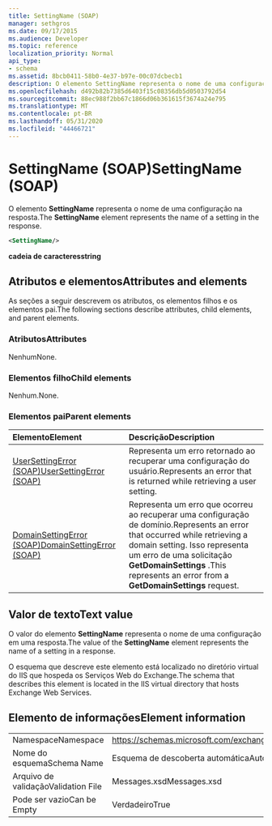 ```yaml
---
title: SettingName (SOAP)
manager: sethgros
ms.date: 09/17/2015
ms.audience: Developer
ms.topic: reference
localization_priority: Normal
api_type:
- schema
ms.assetid: 8bcb0411-58b0-4e37-b97e-00c07dcbecb1
description: O elemento SettingName representa o nome de uma configuração na resposta.
ms.openlocfilehash: d492b82b7385d6403f15c08356db5d0503792d54
ms.sourcegitcommit: 88ec988f2bb67c1866d06b361615f3674a24e795
ms.translationtype: MT
ms.contentlocale: pt-BR
ms.lasthandoff: 05/31/2020
ms.locfileid: "44466721"
---
```

# <a name="settingname-soap"></a><span data-ttu-id="c89ec-103">SettingName (SOAP)</span><span class="sxs-lookup"><span data-stu-id="c89ec-103">SettingName (SOAP)</span></span>

<span data-ttu-id="c89ec-104">O elemento **SettingName** representa o nome de uma configuração na resposta.</span><span class="sxs-lookup"><span data-stu-id="c89ec-104">The **SettingName** element represents the name of a setting in the response.</span></span> 
  
```XML
<SettingName/>
```

 <span data-ttu-id="c89ec-105">**cadeia de caracteres**</span><span class="sxs-lookup"><span data-stu-id="c89ec-105">**string**</span></span>
## <a name="attributes-and-elements"></a><span data-ttu-id="c89ec-106">Atributos e elementos</span><span class="sxs-lookup"><span data-stu-id="c89ec-106">Attributes and elements</span></span>

<span data-ttu-id="c89ec-107">As seções a seguir descrevem os atributos, os elementos filhos e os elementos pai.</span><span class="sxs-lookup"><span data-stu-id="c89ec-107">The following sections describe attributes, child elements, and parent elements.</span></span>
  
### <a name="attributes"></a><span data-ttu-id="c89ec-108">Atributos</span><span class="sxs-lookup"><span data-stu-id="c89ec-108">Attributes</span></span>

<span data-ttu-id="c89ec-109">Nenhum</span><span class="sxs-lookup"><span data-stu-id="c89ec-109">None.</span></span>
  
### <a name="child-elements"></a><span data-ttu-id="c89ec-110">Elementos filho</span><span class="sxs-lookup"><span data-stu-id="c89ec-110">Child elements</span></span>

<span data-ttu-id="c89ec-111">Nenhum.</span><span class="sxs-lookup"><span data-stu-id="c89ec-111">None.</span></span>
  
### <a name="parent-elements"></a><span data-ttu-id="c89ec-112">Elementos pai</span><span class="sxs-lookup"><span data-stu-id="c89ec-112">Parent elements</span></span>

|<span data-ttu-id="c89ec-113">**Elemento**</span><span class="sxs-lookup"><span data-stu-id="c89ec-113">**Element**</span></span>|<span data-ttu-id="c89ec-114">**Descrição**</span><span class="sxs-lookup"><span data-stu-id="c89ec-114">**Description**</span></span>|
|:-----|:-----|
|[<span data-ttu-id="c89ec-115">UserSettingError (SOAP)</span><span class="sxs-lookup"><span data-stu-id="c89ec-115">UserSettingError (SOAP)</span></span>](usersettingerror-soap.md) <br/> |<span data-ttu-id="c89ec-116">Representa um erro retornado ao recuperar uma configuração do usuário.</span><span class="sxs-lookup"><span data-stu-id="c89ec-116">Represents an error that is returned while retrieving a user setting.</span></span>  <br/> |
|[<span data-ttu-id="c89ec-117">DomainSettingError (SOAP)</span><span class="sxs-lookup"><span data-stu-id="c89ec-117">DomainSettingError (SOAP)</span></span>](domainsettingerror-soap.md) <br/> |<span data-ttu-id="c89ec-118">Representa um erro que ocorreu ao recuperar uma configuração de domínio.</span><span class="sxs-lookup"><span data-stu-id="c89ec-118">Represents an error that occurred while retrieving a domain setting.</span></span> <span data-ttu-id="c89ec-119">Isso representa um erro de uma solicitação **GetDomainSettings** .</span><span class="sxs-lookup"><span data-stu-id="c89ec-119">This represents an error from a **GetDomainSettings** request.</span></span>  <br/> |
   
## <a name="text-value"></a><span data-ttu-id="c89ec-120">Valor de texto</span><span class="sxs-lookup"><span data-stu-id="c89ec-120">Text value</span></span>

<span data-ttu-id="c89ec-121">O valor do elemento **SettingName** representa o nome de uma configuração em uma resposta.</span><span class="sxs-lookup"><span data-stu-id="c89ec-121">The value of the **SettingName** element represents the name of a setting in a response.</span></span> 
  
<span data-ttu-id="c89ec-122">O esquema que descreve este elemento está localizado no diretório virtual do IIS que hospeda os Serviços Web do Exchange.</span><span class="sxs-lookup"><span data-stu-id="c89ec-122">The schema that describes this element is located in the IIS virtual directory that hosts Exchange Web Services.</span></span>
  
## <a name="element-information"></a><span data-ttu-id="c89ec-123">Elemento de informações</span><span class="sxs-lookup"><span data-stu-id="c89ec-123">Element information</span></span>

|||
|:-----|:-----|
|<span data-ttu-id="c89ec-124">Namespace</span><span class="sxs-lookup"><span data-stu-id="c89ec-124">Namespace</span></span>  <br/> |https://schemas.microsoft.com/exchange/2010/Autodiscover  <br/> |
|<span data-ttu-id="c89ec-125">Nome do esquema</span><span class="sxs-lookup"><span data-stu-id="c89ec-125">Schema Name</span></span>  <br/> |<span data-ttu-id="c89ec-126">Esquema de descoberta automática</span><span class="sxs-lookup"><span data-stu-id="c89ec-126">Autodiscover schema</span></span>  <br/> |
|<span data-ttu-id="c89ec-127">Arquivo de validação</span><span class="sxs-lookup"><span data-stu-id="c89ec-127">Validation File</span></span>  <br/> |<span data-ttu-id="c89ec-128">Messages.xsd</span><span class="sxs-lookup"><span data-stu-id="c89ec-128">Messages.xsd</span></span>  <br/> |
|<span data-ttu-id="c89ec-129">Pode ser vazio</span><span class="sxs-lookup"><span data-stu-id="c89ec-129">Can be Empty</span></span>  <br/> |<span data-ttu-id="c89ec-130">Verdadeiro</span><span class="sxs-lookup"><span data-stu-id="c89ec-130">True</span></span>  <br/> |
   

